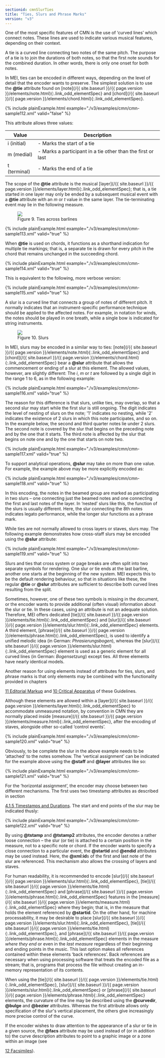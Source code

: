 ```yaml
---
sectionid: cmnSlurTies
title: "Ties, Slurs and Phrase Marks"
version: "v3"
---
```




One of the most specific features of CMN is the use of ‘curved lines’
which connect notes. These lines are used to indicate various musical features, depending
on
their context.

A tie is a curved line connecting <span class="hi">two</span> notes of the 
<span class="hi">same pitch</span>. The purpose of a tie is to join the durations of both notes,
so that the first note sounds for the combined duration. In other words, there is
only one
onset for both notes.

In MEI, ties can be encoded in different ways, depending on the level of detail that
the
encoder wants to preserve. The simplest solution is to use the **@tie** attribute
found on [note](/{{ site.baseurl }}/{{ page.version }}/elements/note.html){:.link_odd_elementSpec} and [chord](/{{ site.baseurl }}/{{ page.version }}/elements/chord.html){:.link_odd_elementSpec}.

{% include plainExample.html example="./v3/examples/cmn/cmn-sample112.xml" valid="false" %}


This attribute allows three values:


<table class="table table-striped table-hover">
   <thead>
      <tr>
         <th>Value</th>
         <th>Description</th>
      </tr>
   </thead>
   <tbody>
      <tr>
         <td>i (initial)</td>
         <td> - Marks the start of a tie</td>
      </tr>
      <tr>
         <td>m (medial)</td>
         <td> - Marks a participant in a tie other than the first or last</td>
      </tr>
      <tr>
         <td>t (terminal)</td>
         <td> - Marks the end of a tie</td>
      </tr>
   </tbody>
</table>

The scope of the **@tie** attribute is the musical [layer](/{{ site.baseurl }}/{{ page.version }}/elements/layer.html){:.link_odd_elementSpec}; that
is, a tie started in one layer may only be ended by a subsequent musical event with
a
**@tie** attribute with an *m* or *t* value in the same layer.
The tie-terminating event may lie in the following measure.


<figure class="figure">
   <img src="../../../../guidelines/v3/Images/modules/cmn/finger-300.png" class="img-responsive"></img>
   <figcaption class="figure-caption">Figure 9. Ties across barlines</figcaption>
</figure>
{% include plainExample.html example="./v3/examples/cmn/cmn-sample113.xml" valid="true" %}


When **@tie** is used on chords, it functions as a shorthand indication for multiple
tie markings; that is, a separate tie is drawn for every pitch in the chord that remains
unchanged in the succeeding chord.

{% include plainExample.html example="./v3/examples/cmn/cmn-sample114.xml" valid="true" %}


This is equivalent to the following, more verbose version:

{% include plainExample.html example="./v3/examples/cmn/cmn-sample115.xml" valid="true" %}


A slur is a curved line that connects a group of notes of different pitch. It
normally indicates that an instrument-specific performance technique should be applied
to
the affected notes. For example, in notation for winds, the notes should be played
in one
breath, while a single bow is indicated for string instruments.


<figure class="figure">
   <img src="../../../../guidelines/v3/Images/ExampleImages/slur-300-20100514.png" class="img-responsive"></img>
   <figcaption class="figure-caption">Figure 10. Slurs</figcaption>
</figure>

In MEI, slurs may be encoded in a similar way to ties: [note](/{{ site.baseurl }}/{{ page.version }}/elements/note.html){:.link_odd_elementSpec} and [chord](/{{ site.baseurl }}/{{ page.version }}/elements/chord.html){:.link_odd_elementSpec} bear a **@slur** attribute that allows the commencement or
ending of a slur at this element. The allowed values, however, are slightly different:
The
*i*, *m* or *t* are followed by a single digit in the
range 1 to 6, as in the following example:

{% include plainExample.html example="./v3/examples/cmn/cmn-sample116.xml" valid="true" %}


The reason for this difference is that slurs, unlike ties, may overlap, so that a
second
slur may start while the first slur is still ongoing. The digit indicates the level
of
nesting of slurs on the note; '1' indicates no nesting, while '2' indicates the existence
of
2 slurs in which this note participates, and so on. In the example below, the second
and
third quarter notes lie under 2 slurs. The second note is covered by the slur that
begins on
the preceding note and by the one that it starts. The third note is affected by the
slur
that begins on note one and by the one that starts on note two.

{% include plainExample.html example="./v3/examples/cmn/cmn-sample117.xml" valid="true" %}



To support analytical operations, **@slur** may take on more than one value. For
example, the example above may be more explicitly encoded as:

{% include plainExample.html example="./v3/examples/cmn/cmn-sample118.xml" valid="true" %}

In this encoding, the notes in the beamed group are marked as participating in two
slurs –
one connecting just the beamed notes and one connecting the first and last notes of
the
layer. In ‘nested’ slurs like this, the function of the slurs is usually
different. Here, the slur connecting the 8th notes indicates legato
performance, while the longer slur functions as a phrase mark.


While ties are not normally allowed to cross layers or staves, slurs may. The following
example demonstrates how cross-staff slurs may be encoded using the **@slur**
attribute:

{% include plainExample.html example="./v3/examples/cmn/cmn-sample119.xml" valid="true" %}


Slurs and ties that cross system or page breaks are often split into two separate
symbols
for rendering. One slur or tie ends at the last barline, another one starts at the
beginning
of the new system. MEI expects this to be the default rendering behaviour, so that
in
situations like these, the regular **@tie** or **@slur** attributes are
sufficient to describe both curved lines resulting from the split.

Sometimes, however, one of these two symbols is missing in the document, or the encoder
wants to provide additional (often visual) information about the slur or tie. In these
cases, using an attribute is not an adequate solution. Therefore, MEI offers dedicated
[tie](/{{ site.baseurl }}/{{ page.version }}/elements/tie.html){:.link_odd_elementSpec} and [slur](/{{ site.baseurl }}/{{ page.version }}/elements/slur.html){:.link_odd_elementSpec} elements. A third element, [phrase](/{{ site.baseurl }}/{{ page.version }}/elements/phrase.html){:.link_odd_elementSpec}, is used to identify a unified melodic idea (in German:
*Phrasierungsbogen*), whereas the [slur](/{{ site.baseurl }}/{{ page.version }}/elements/slur.html){:.link_odd_elementSpec} element is
used as a generic element for all curved lines (in German: *Bogensetzung*)
except ties. All three elements have nearly identical models.

Another reason for using elements instead of attributes for ties, slurs, and phrase
marks
is that only elements may be combined with the functionality provided in chapters

<a class="link_ptr" title="Editorial Markup" href="/{{ site.baseurl }}/{{ page.version }}/guidelines/editTrans.html">11 Editorial Markup</a> and 
<a class="link_ptr" title="Critical Apparatus" href="/{{ site.baseurl }}/{{ page.version }}/guidelines/critApp.html">10 Critical Apparatus</a> of these Guidelines.

Although these elements are allowed within a [layer](/{{ site.baseurl }}/{{ page.version }}/elements/layer.html){:.link_odd_elementSpec} to accommodate
unmeasured notation, by convention in CMN they are normally placed inside [measure](/{{ site.baseurl }}/{{ page.version }}/elements/measure.html){:.link_odd_elementSpec}, after the encoding of staves, alongside other so-called ‘control
events’.

{% include plainExample.html example="./v3/examples/cmn/cmn-sample120.xml" valid="true" %}


Obviously, to be complete the slur in the above example needs to be
‘attached’ to the notes somehow. The ‘vertical
assignment’ can be indicated for the example above using the **@staff**
and **@layer** attributes like so:

{% include plainExample.html example="./v3/examples/cmn/cmn-sample121.xml" valid="true" %}


For the ‘horizontal assignment’, the encoder may choose between two
different mechanisms. The first uses two timestamp attributes as described in section

<a class="link_ptr" title="Timestamps and Durations" href="/{{ site.baseurl }}/{{ page.version }}/guidelines/cmn.html#cmnTstamp">4.1.5 Timestamps and Durations</a>. The start and end points of the slur may be indicated thusly:

{% include plainExample.html example="./v3/examples/cmn/cmn-sample122.xml" valid="true" %}


By using **@tstamp** and **@tstamp2** attributes, the encoder denotes a rather
loose connection – the slur (or tie) is attached to a certain position in the measure,
not
to a specific note or chord. If the encoder wants to specify a close connection to
a
particular event, the **@startid** and **@endid** attributes may be used
instead. Here, the **@xml:id**s of the first and last note of the slur are referenced.
This mechanism also allows the crossing of layers and staves.




For human readability, it is recommended to encode [slur](/{{ site.baseurl }}/{{ page.version }}/elements/slur.html){:.link_odd_elementSpec}, [tie](/{{ site.baseurl }}/{{ page.version }}/elements/tie.html){:.link_odd_elementSpec} and [phrase](/{{ site.baseurl }}/{{ page.version }}/elements/phrase.html){:.link_odd_elementSpec} features in the [measure](/{{ site.baseurl }}/{{ page.version }}/elements/measure.html){:.link_odd_elementSpec} where they begin; that is, in the measure that holds the element referenced
by **@startid**. On the other hand, for machine processability, it may be desirable to
place [slur](/{{ site.baseurl }}/{{ page.version }}/elements/slur.html){:.link_odd_elementSpec}, [tie](/{{ site.baseurl }}/{{ page.version }}/elements/tie.html){:.link_odd_elementSpec}, and [phrase](/{{ site.baseurl }}/{{ page.version }}/elements/phrase.html){:.link_odd_elementSpec} elements in the measure *where they end* or even in the *last
measure* regardless of their beginning and ending points in the music. This last
option makes all references contained within these elements ‘back
references’. Back references are necessary when using processing software that
treats the encoded file as a stream; that is, programs that process the file without
creating an in-memory representation of its contents.

When using the [tie](/{{ site.baseurl }}/{{ page.version }}/elements/tie.html){:.link_odd_elementSpec}, [slur](/{{ site.baseurl }}/{{ page.version }}/elements/slur.html){:.link_odd_elementSpec} or [phrase](/{{ site.baseurl }}/{{ page.version }}/elements/phrase.html){:.link_odd_elementSpec} elements, the curvature of the line may be described using the
**@curvedir**, **@bulge** and **@bezier** attributes. Whereas the first
attribute allows only specification of the slur's vertical placement, the others give
increasingly more precise control of the curve.

If the encoder wishes to draw attention to the appearance of a slur or tie in a given
source, the **@facs** attribute may be used instead of (or in addition to) the curve
description attributes to point to a graphic image or a zone within an image (see

<a class="link_ptr" title="Facsimiles" href="/{{ site.baseurl }}/{{ page.version }}/guidelines/facsimiles.html">12 Facsimiles</a>).


